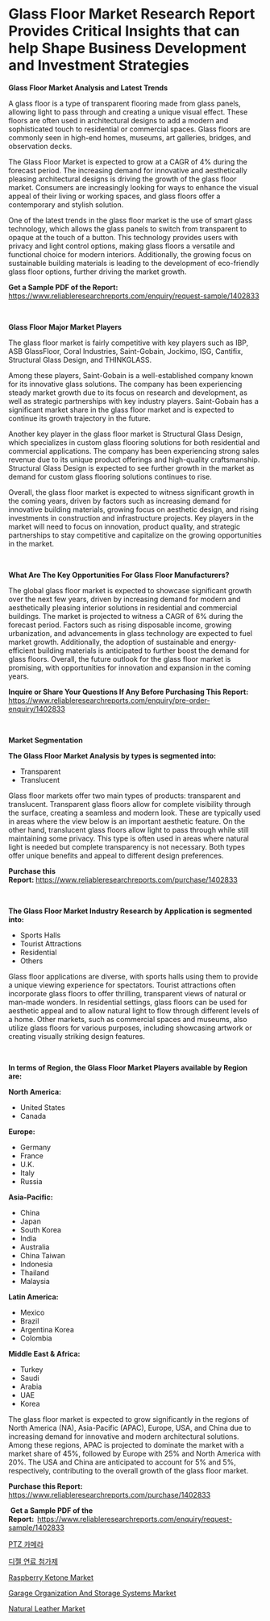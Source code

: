 <p><h1>Glass Floor Market Research Report Provides Critical Insights that can help Shape Business Development and Investment Strategies</h1></p><p><strong>Glass Floor Market Analysis and Latest Trends</strong></p>
<p><p>A glass floor is a type of transparent flooring made from glass panels, allowing light to pass through and creating a unique visual effect. These floors are often used in architectural designs to add a modern and sophisticated touch to residential or commercial spaces. Glass floors are commonly seen in high-end homes, museums, art galleries, bridges, and observation decks.</p><p>The Glass Floor Market is expected to grow at a CAGR of 4% during the forecast period. The increasing demand for innovative and aesthetically pleasing architectural designs is driving the growth of the glass floor market. Consumers are increasingly looking for ways to enhance the visual appeal of their living or working spaces, and glass floors offer a contemporary and stylish solution.</p><p>One of the latest trends in the glass floor market is the use of smart glass technology, which allows the glass panels to switch from transparent to opaque at the touch of a button. This technology provides users with privacy and light control options, making glass floors a versatile and functional choice for modern interiors. Additionally, the growing focus on sustainable building materials is leading to the development of eco-friendly glass floor options, further driving the market growth.</p></p>
<p><strong>Get a Sample PDF of the Report:&nbsp;</strong> <a href="https://www.reliableresearchreports.com/enquiry/request-sample/1402833">https://www.reliableresearchreports.com/enquiry/request-sample/1402833</a></p>
<p>&nbsp;</p>
<p><strong>Glass Floor Major Market Players</strong></p>
<p><p>The glass floor market is fairly competitive with key players such as IBP, ASB GlassFloor, Coral Industries, Saint-Gobain, Jockimo, ISG, Cantifix, Structural Glass Design, and THINKGLASS. </p><p>Among these players, Saint-Gobain is a well-established company known for its innovative glass solutions. The company has been experiencing steady market growth due to its focus on research and development, as well as strategic partnerships with key industry players. Saint-Gobain has a significant market share in the glass floor market and is expected to continue its growth trajectory in the future.</p><p>Another key player in the glass floor market is Structural Glass Design, which specializes in custom glass flooring solutions for both residential and commercial applications. The company has been experiencing strong sales revenue due to its unique product offerings and high-quality craftsmanship. Structural Glass Design is expected to see further growth in the market as demand for custom glass flooring solutions continues to rise.</p><p>Overall, the glass floor market is expected to witness significant growth in the coming years, driven by factors such as increasing demand for innovative building materials, growing focus on aesthetic design, and rising investments in construction and infrastructure projects. Key players in the market will need to focus on innovation, product quality, and strategic partnerships to stay competitive and capitalize on the growing opportunities in the market.</p></p>
<p>&nbsp;</p>
<p><strong>What Are The Key Opportunities For Glass Floor Manufacturers?</strong></p>
<p><p>The global glass floor market is expected to showcase significant growth over the next few years, driven by increasing demand for modern and aesthetically pleasing interior solutions in residential and commercial buildings. The market is projected to witness a CAGR of 6% during the forecast period. Factors such as rising disposable income, growing urbanization, and advancements in glass technology are expected to fuel market growth. Additionally, the adoption of sustainable and energy-efficient building materials is anticipated to further boost the demand for glass floors. Overall, the future outlook for the glass floor market is promising, with opportunities for innovation and expansion in the coming years.</p></p>
<p><strong>Inquire or Share Your Questions If Any Before Purchasing This Report:</strong> <a href="https://www.reliableresearchreports.com/enquiry/pre-order-enquiry/1402833">https://www.reliableresearchreports.com/enquiry/pre-order-enquiry/1402833</a></p>
<p>&nbsp;</p>
<p><strong>Market Segmentation</strong></p>
<p><strong>The Glass Floor Market Analysis by types is segmented into:</strong></p>
<p><ul><li>Transparent</li><li>Translucent</li></ul></p>
<p><p>Glass floor markets offer two main types of products: transparent and translucent. Transparent glass floors allow for complete visibility through the surface, creating a seamless and modern look. These are typically used in areas where the view below is an important aesthetic feature. On the other hand, translucent glass floors allow light to pass through while still maintaining some privacy. This type is often used in areas where natural light is needed but complete transparency is not necessary. Both types offer unique benefits and appeal to different design preferences.</p></p>
<p><strong>Purchase this Report:&nbsp;</strong><a href="https://www.reliableresearchreports.com/purchase/1402833">https://www.reliableresearchreports.com/purchase/1402833</a></p>
<p>&nbsp;</p>
<p><strong>The Glass Floor Market Industry Research by Application is segmented into:</strong></p>
<p><ul><li>Sports Halls</li><li>Tourist Attractions</li><li>Residential</li><li>Others</li></ul></p>
<p><p>Glass floor applications are diverse, with sports halls using them to provide a unique viewing experience for spectators. Tourist attractions often incorporate glass floors to offer thrilling, transparent views of natural or man-made wonders. In residential settings, glass floors can be used for aesthetic appeal and to allow natural light to flow through different levels of a home. Other markets, such as commercial spaces and museums, also utilize glass floors for various purposes, including showcasing artwork or creating visually striking design features.</p></p>
<p>&nbsp;</p>
<p><strong>In terms of Region, the Glass Floor Market Players available by Region are:</strong></p>
<p>
    <p> <strong> North America: </strong>
        <ul>
            <li>United States</li>
            <li>Canada</li>
        </ul>
        </p> 
    <p> <strong> Europe: </strong>
        <ul>
            <li>Germany</li>
            <li>France</li>
            <li>U.K.</li>
            <li>Italy</li>
            <li>Russia</li>
        </ul>
        </p> 
    <p> <strong> Asia-Pacific: </strong>
        <ul>
            <li>China</li>
            <li>Japan</li>
            <li>South Korea</li>
            <li>India</li>
            <li>Australia</li>
            <li>China Taiwan</li>
            <li>Indonesia</li>
            <li>Thailand</li>
            <li>Malaysia</li>
        </ul>
        </p> 
    <p> <strong> Latin America: </strong>
        <ul>
            <li>Mexico</li>
            <li>Brazil</li>
            <li>Argentina Korea</li>
            <li>Colombia</li>
        </ul>
        </p> 
    <p> <strong> Middle East & Africa: </strong>
        <ul>
            <li>Turkey</li>
            <li>Saudi</li>
            <li>Arabia</li>
            <li>UAE</li>
            <li>Korea</li>
        </ul>
    </p>
    </p>
<p><p>The glass floor market is expected to grow significantly in the regions of North America (NA), Asia-Pacific (APAC), Europe, USA, and China due to increasing demand for innovative and modern architectural solutions. Among these regions, APAC is projected to dominate the market with a market share of 45%, followed by Europe with 25% and North America with 20%. The USA and China are anticipated to account for 5% and 5%, respectively, contributing to the overall growth of the glass floor market.</p></p>
<p><strong>Purchase this Report: </strong><a href="https://www.reliableresearchreports.com/purchase/1402833">https://www.reliableresearchreports.com/purchase/1402833</a></p>
<p>&nbsp;<strong>Get a Sample PDF of the Report:&nbsp;&nbsp;</strong><a href="https://www.reliableresearchreports.com/enquiry/request-sample/1402833">https://www.reliableresearchreports.com/enquiry/request-sample/1402833</a></p>
<p><strong></strong></p>
<p><p><a href="https://medium.com/@mafoqypwlkfg6/ptz-%EC%B9%B4%EB%A9%94%EB%9D%BC-%EC%8B%9C%EC%9E%A5-%EC%A0%84%EB%A7%9D-%EC%82%B0%EC%97%85-%EA%B0%9C%EC%9A%94-%EB%B0%8F-%EC%98%88%EC%B8%A1-2024%EB%85%84%EB%B6%80%ED%84%B0-2031%EB%85%84%EA%B9%8C%EC%A7%80-246b87ca6ed0">PTZ 카메라</a></p><p><a href="https://medium.com/@mafoqypwlkfg6/%EB%94%94%EC%A0%A4-%EC%97%B0%EB%A3%8C-%EC%B2%A8%EA%B0%80%EC%A0%9C-%EC%8B%9C%EC%9E%A5-%EC%8B%9C%EC%9E%A5-cagr-%EC%8B%9C%EC%9E%A5-%EB%8F%99%ED%96%A5-%EB%B0%8F-%EC%84%B1%EC%9E%A5-%EC%A0%84%EB%9E%B5%EC%97%90-%EB%8C%80%ED%95%9C-%ED%86%B5%EC%B0%B0%EB%A0%A5-c2989f492238">디젤 연료 첨가제</a></p><p><a href="https://view.publitas.com/reportprime-1/raspberry-ketone-market-size-2024-2031-global-industrial-analysis-key-geographical-regions-market-share-top-key-players-product-types-and-forecast-research-report/">Raspberry Ketone Market</a></p><p><a href="https://funky-papaya-cf4.notion.site/Garage-Organization-And-Storage-Systems-Market-Research-Report-Provides-Critical-Insights-that-can-h-04db3991981e4edd8eefa4c9fd8b0dee">Garage Organization And Storage Systems Market</a></p><p><a href="https://view.publitas.com/reportprime-1/natural-leather-market-size-growth-and-forecast-from-2024-2031/">Natural Leather Market</a></p></p>